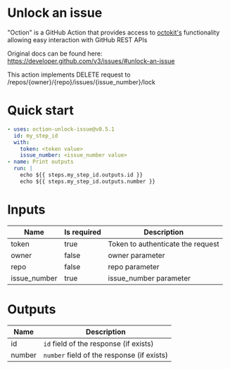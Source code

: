 # Unlock an issue

"Oction" is a GitHub Action that provides access to 
[octokit's](https://octokit.github.io/rest.js) functionality allowing easy 
interaction with GitHub REST APIs

Original docs can be found here: https://developer.github.com/v3/issues/#unlock-an-issue

This action implements DELETE request to /repos/{owner}/{repo}/issues/{issue_number}/lock


# Quick start

```yaml
- uses: oction-unlock-issue@v0.5.1
  id: my_step_id
  with:
    token: <token value>
    issue_number: <issue_number value>
- name: Print outputs
  run: |
    echo ${{ steps.my_step_id.outputs.id }}
    echo ${{ steps.my_step_id.outputs.number }}
```


# Inputs

| Name | Is required | Description |
|---|---|---|
|token|true|Token to authenticate the request
|owner|false|owner parameter
|repo|false|repo parameter
|issue_number|true|issue_number parameter

# Outputs

| Name | Description |
|---|---|
|id|`id` field of the response (if exists)|
|number|`number` field of the response (if exists)|

